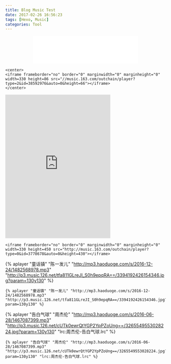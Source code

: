 ```yaml
---
title: Blog Music Test
date: 2017-02-26 16:56:23
tags: [Hexo, Music]
categories: Tool
---
```


<center>
<iframe frameborder="no" border="0" marginwidth="0" marginheight="0" width=330 height=86 src="//music.163.com/outchain/player?type=2&id=38592976&auto=0&height=66"></iframe>
</center>

<!--more-->

```
<center>
<iframe frameborder="no" border="0" marginwidth="0" marginheight="0" width=330 height=86 src="//music.163.com/outchain/player?type=2&id=38592976&auto=0&height=66"></iframe>
</center>
```

<iframe frameborder="no" border="0" marginwidth="0" marginheight="0" width=330 height=450 src="http://music.163.com/outchain/player?type=0&id=3778678&auto=0&height=430"></iframe>


```
<iframe frameborder="no" border="0" marginwidth="0" marginheight="0" width=330 height=450 src="http://music.163.com/outchain/player?type=0&id=3778678&auto=0&height=430"></iframe>
```

{% aplayer "童话镇" "陈一发儿" "http://mp3.haoduoge.com/s/2016-12-24/1482568978.mp3" "http://p3.music.126.net/tfa811GLreJI_S0h9epqRA==/3394192426154346.jpg?param=130y130" %}

```
{% aplayer "童话镇" "陈一发儿" "http://mp3.haoduoge.com/s/2016-12-24/1482568978.mp3" "http://p3.music.126.net/tfa811GLreJI_S0h9epqRA==/3394192426154346.jpg?param=130y130" %}
```

{% aplayer "告白气球" "周杰伦" "http://mp3.haoduoge.com/s/2016-06-28/1467087399.mp3" "http://p3.music.126.net/cUTk0ewrQtYGP2YpPZoUng==/3265549553028224.jpg?param=130y130" "lrc:周杰伦-告白气球.lrc" %}

```
{% aplayer "告白气球" "周杰伦" "http://mp3.haoduoge.com/s/2016-06-28/1467087399.mp3" "http://p3.music.126.net/cUTk0ewrQtYGP2YpPZoUng==/3265549553028224.jpg?param=130y130" "lrc:周杰伦-告白气球.lrc" %}
```

